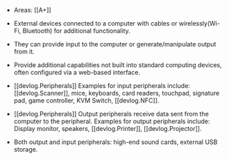 
- Areas: [[A+]]

- External devices connected to a computer with cables or wirelessly(Wi-Fi, Bluetooth) for additional functionality.
- They can provide input to the computer or generate/manipulate output from it.
- Provide additional capabilities not built into standard computing devices, often configured via a web-based interface.
- [[devlog.Peripherals]]
  Examples for input peripherals include: [[devlog.Scanner]], mice, keyboards, card readers, touchpad, signature pad, game controller, KVM Switch, [[devlog.NFC]].
- [[devlog.Peripherals]]
  Output peripherals receive data sent from the computer to the peripheral.
  Examples for output peripherals include: Display monitor, speakers, [[devlog.Printer]], [[devlog.Projector]].
- Both output and input peripherals: high-end sound cards, external USB storage.
